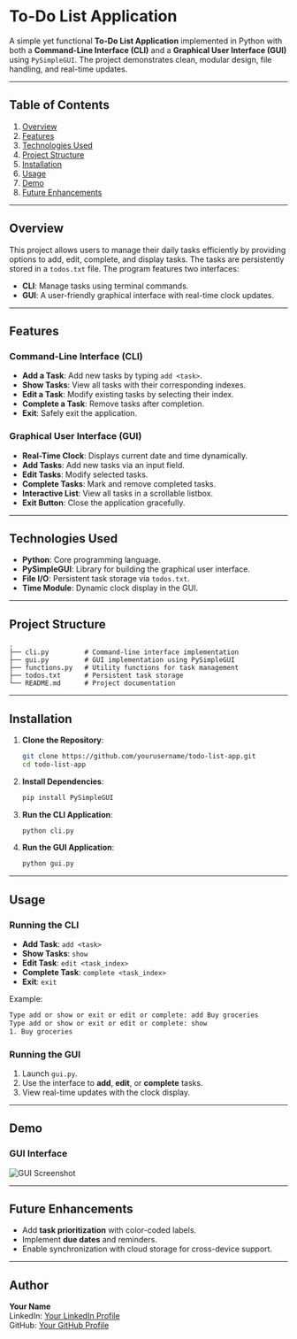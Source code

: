 # To-Do List Application

A simple yet functional **To-Do List Application** implemented in Python with both a **Command-Line Interface (CLI)** and a **Graphical User Interface (GUI)** using `PySimpleGUI`. The project demonstrates clean, modular design, file handling, and real-time updates.

---

## Table of Contents
1. [Overview](#overview)
2. [Features](#features)
3. [Technologies Used](#technologies-used)
4. [Project Structure](#project-structure)
5. [Installation](#installation)
6. [Usage](#usage)
7. [Demo](#demo)
8. [Future Enhancements](#future-enhancements)

---

## Overview
This project allows users to manage their daily tasks efficiently by providing options to add, edit, complete, and display tasks. The tasks are persistently stored in a `todos.txt` file. The program features two interfaces:
- **CLI**: Manage tasks using terminal commands.
- **GUI**: A user-friendly graphical interface with real-time clock updates.

---

## Features

### Command-Line Interface (CLI)
- **Add a Task**: Add new tasks by typing `add <task>`.
- **Show Tasks**: View all tasks with their corresponding indexes.
- **Edit a Task**: Modify existing tasks by selecting their index.
- **Complete a Task**: Remove tasks after completion.
- **Exit**: Safely exit the application.

### Graphical User Interface (GUI)
- **Real-Time Clock**: Displays current date and time dynamically.
- **Add Tasks**: Add new tasks via an input field.
- **Edit Tasks**: Modify selected tasks.
- **Complete Tasks**: Mark and remove completed tasks.
- **Interactive List**: View all tasks in a scrollable listbox.
- **Exit Button**: Close the application gracefully.

---

## Technologies Used
- **Python**: Core programming language.
- **PySimpleGUI**: Library for building the graphical user interface.
- **File I/O**: Persistent task storage via `todos.txt`.
- **Time Module**: Dynamic clock display in the GUI.

---

## Project Structure
```
.
├── cli.py         # Command-line interface implementation
├── gui.py         # GUI implementation using PySimpleGUI
├── functions.py   # Utility functions for task management
├── todos.txt      # Persistent task storage
└── README.md      # Project documentation
```

---

## Installation

1. **Clone the Repository**:
   ```bash
   git clone https://github.com/yourusername/todo-list-app.git
   cd todo-list-app
   ```

2. **Install Dependencies**:
   ```bash
   pip install PySimpleGUI
   ```

3. **Run the CLI Application**:
   ```bash
   python cli.py
   ```

4. **Run the GUI Application**:
   ```bash
   python gui.py
   ```

---

## Usage

### Running the CLI
- **Add Task**: `add <task>`
- **Show Tasks**: `show`
- **Edit Task**: `edit <task_index>`
- **Complete Task**: `complete <task_index>`
- **Exit**: `exit`

Example:
```bash
Type add or show or exit or edit or complete: add Buy groceries
Type add or show or exit or edit or complete: show
1. Buy groceries
```

### Running the GUI
1. Launch `gui.py`.
2. Use the interface to **add**, **edit**, or **complete** tasks.
3. View real-time updates with the clock display.

---

## Demo
### GUI Interface
![GUI Screenshot](link_to_image_here)

---

## Future Enhancements
- Add **task prioritization** with color-coded labels.
- Implement **due dates** and reminders.
- Enable synchronization with cloud storage for cross-device support.

---

## Author
**Your Name**  
LinkedIn: [Your LinkedIn Profile](#)  
GitHub: [Your GitHub Profile](https://github.com/yourusername)
